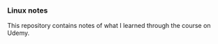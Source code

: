<h3>Linux notes</h3>
<p>This repository contains notes of what I learned through the course on Udemy.</p>